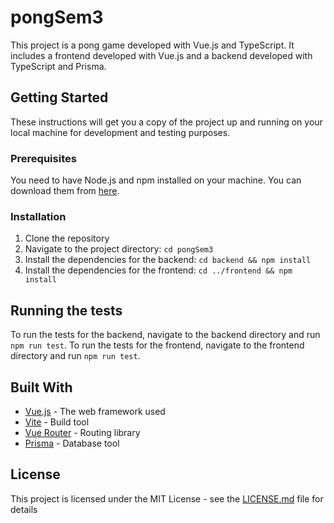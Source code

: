 # pongSem3

This project is a pong game developed with Vue.js and TypeScript. It includes a frontend developed with Vue.js and a backend developed with TypeScript and Prisma.

## Getting Started

These instructions will get you a copy of the project up and running on your local machine for development and testing purposes.

### Prerequisites

You need to have Node.js and npm installed on your machine. You can download them from [here](https://nodejs.org/en/download/).

### Installation

1. Clone the repository
2. Navigate to the project directory: `cd pongSem3`
3. Install the dependencies for the backend: `cd backend && npm install`
4. Install the dependencies for the frontend: `cd ../frontend && npm install`

## Running the tests

To run the tests for the backend, navigate to the backend directory and run `npm run test`. To run the tests for the frontend, navigate to the frontend directory and run `npm run test`.

## Built With

* [Vue.js](https://vuejs.org/) - The web framework used
* [Vite](https://vitejs.dev/) - Build tool
* [Vue Router](https://router.vuejs.org/) - Routing library
* [Prisma](https://www.prisma.io/) - Database tool

## License

This project is licensed under the MIT License - see the [LICENSE.md](LICENSE.md) file for details